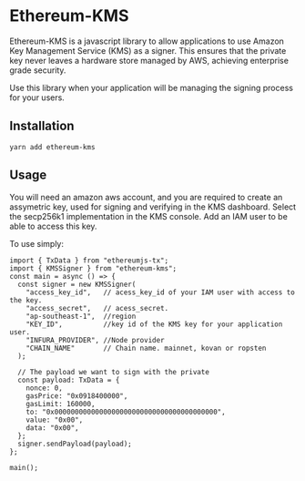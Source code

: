 # Ethereum-KMS

Ethereum-KMS is a javascript library to allow applications to use Amazon Key Management Service (KMS) as a signer. This ensures that the private key never leaves a hardware store managed by AWS, achieving enterprise grade security.

Use this library when your application will be managing the signing process for your users.

## Installation

```
yarn add ethereum-kms
```


## Usage

You will need an amazon aws account, and you are required to create an assymetric key, used for signing and verifying in the KMS dashboard. Select the secp256k1 implementation in the KMS console. Add an IAM user to be able to access this key. 


To use simply: 

```
import { TxData } from "ethereumjs-tx";
import { KMSSigner } from "ethereum-kms";
const main = async () => {
  const signer = new KMSSigner(
    "access_key_id",   // acess_key_id of your IAM user with access to the key.
    "access_secret",   // acess_secret. 
    "ap-southeast-1",  //region 
    "KEY_ID",          //key id of the KMS key for your application user.
    "INFURA_PROVIDER", //Node provider   
    "CHAIN_NAME"       // Chain name. mainnet, kovan or ropsten
  );

  // The payload we want to sign with the private
  const payload: TxData = {
    nonce: 0,
    gasPrice: "0x0918400000",
    gasLimit: 160000,
    to: "0x0000000000000000000000000000000000000000",
    value: "0x00",
    data: "0x00",
  };
  signer.sendPayload(payload);
};

main();
```